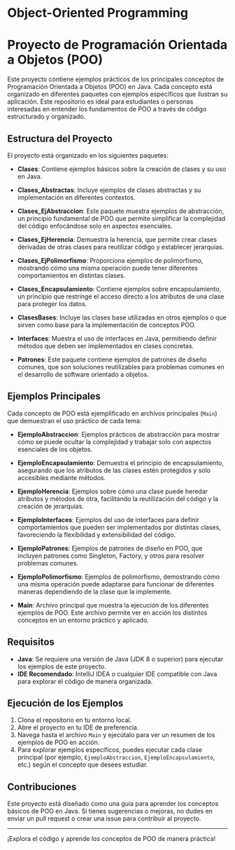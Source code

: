 # Object-Oriented Programming
# Proyecto de Programación Orientada a Objetos (POO)

Este proyecto contiene ejemplos prácticos de los principales conceptos de Programación Orientada a Objetos (POO) en Java. Cada concepto está organizado en diferentes paquetes con ejemplos específicos que ilustran su aplicación. Este repositorio es ideal para estudiantes o personas interesadas en entender los fundamentos de POO a través de código estructurado y organizado.

## Estructura del Proyecto

El proyecto está organizado en los siguientes paquetes:

- **Clases**: Contiene ejemplos básicos sobre la creación de clases y su uso en Java.
  
- **Clases_Abstractas**: Incluye ejemplos de clases abstractas y su implementación en diferentes contextos.

- **Clases_EjAbstraccion**: Este paquete muestra ejemplos de abstracción, un principio fundamental de POO que permite simplificar la complejidad del código enfocándose solo en aspectos esenciales.

- **Clases_EjHerencia**: Demuestra la herencia, que permite crear clases derivadas de otras clases para reutilizar código y establecer jerarquías.

- **Clases_EjPolimorfismo**: Proporciona ejemplos de polimorfismo, mostrando cómo una misma operación puede tener diferentes comportamientos en distintas clases.

- **Clases_Encapsulamiento**: Contiene ejemplos sobre encapsulamiento, un principio que restringe el acceso directo a los atributos de una clase para proteger los datos.

- **ClasesBases**: Incluye las clases base utilizadas en otros ejemplos o que sirven como base para la implementación de conceptos POO.

- **Interfaces**: Muestra el uso de interfaces en Java, permitiendo definir métodos que deben ser implementados en clases concretas.

- **Patrones**: Este paquete contiene ejemplos de patrones de diseño comunes, que son soluciones reutilizables para problemas comunes en el desarrollo de software orientado a objetos.

## Ejemplos Principales

Cada concepto de POO está ejemplificado en archivos principales (`Main`) que demuestran el uso práctico de cada tema:

- **EjemploAbstraccion**: Ejemplos prácticos de abstracción para mostrar cómo se puede ocultar la complejidad y trabajar solo con aspectos esenciales de los objetos.

- **EjemploEncapsulamiento**: Demuestra el principio de encapsulamiento, asegurando que los atributos de las clases estén protegidos y solo accesibles mediante métodos.

- **EjemploHerencia**: Ejemplos sobre cómo una clase puede heredar atributos y métodos de otra, facilitando la reutilización del código y la creación de jerarquías.

- **EjemploInterfaces**: Ejemplos del uso de interfaces para definir comportamientos que pueden ser implementados por distintas clases, favoreciendo la flexibilidad y extensibilidad del código.

- **EjemploPatrones**: Ejemplos de patrones de diseño en POO, que incluyen patrones como Singleton, Factory, y otros para resolver problemas comunes.

- **EjemploPolimorfismo**: Ejemplos de polimorfismo, demostrando cómo una misma operación puede adaptarse para funcionar de diferentes maneras dependiendo de la clase que la implemente.

- **Main**: Archivo principal que muestra la ejecución de los diferentes ejemplos de POO. Este archivo permite ver en acción los distintos conceptos en un entorno práctico y aplicado.

## Requisitos

- **Java**: Se requiere una versión de Java (JDK 8 o superior) para ejecutar los ejemplos de este proyecto.
- **IDE Recomendado**: IntelliJ IDEA o cualquier IDE compatible con Java para explorar el código de manera organizada.

## Ejecución de los Ejemplos

1. Clona el repositorio en tu entorno local.
2. Abre el proyecto en tu IDE de preferencia.
3. Navega hasta el archivo `Main` y ejecútalo para ver un resumen de los ejemplos de POO en acción.
4. Para explorar ejemplos específicos, puedes ejecutar cada clase principal (por ejemplo, `EjemploAbstraccion`, `EjemploEncapsulamiento`, etc.) según el concepto que desees estudiar.

## Contribuciones

Este proyecto está diseñado como una guía para aprender los conceptos básicos de POO en Java. Si tienes sugerencias o mejoras, no dudes en enviar un pull request o crear una issue para contribuir al proyecto.

---

¡Explora el código y aprende los conceptos de POO de manera práctica!

